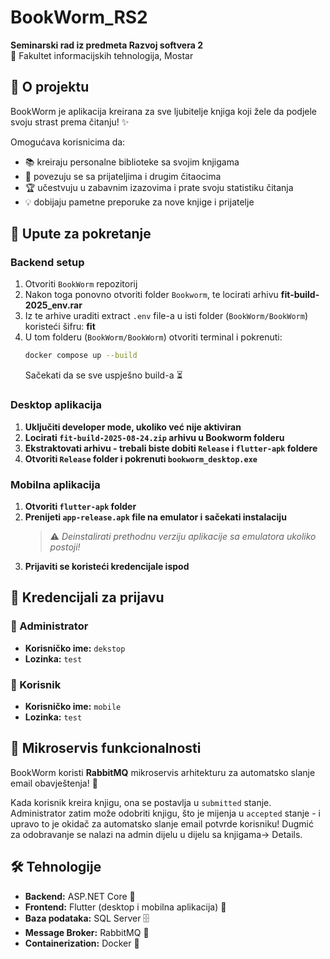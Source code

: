 # BookWorm_RS2

**Seminarski rad iz predmeta Razvoj softvera 2**  
📍 Fakultet informacijskih tehnologija, Mostar

## 📖 O projektu

BookWorm je aplikacija kreirana za sve ljubitelje knjiga koji žele da podjele svoju strast prema čitanju! ✨

Omogućava korisnicima da:
- 📚 kreiraju personalne biblioteke sa svojim knjigama
- 🤝 povezuju se sa prijateljima i drugim čitaocima
- 🏆 učestvuju u zabavnim izazovima i prate svoju statistiku čitanja
- 💡 dobijaju pametne preporuke za nove knjige i prijatelje

## 🚀 Upute za pokretanje

### Backend setup

1. Otvoriti `BookWorm` repozitorij
2. Nakon toga ponovno otvoriti folder `Bookworm`, te locirati arhivu **fit-build-2025_env.rar**
3. Iz te arhive uraditi extract `.env` file-a u isti folder (`BookWorm/BookWorm`) koristeći šifru: **fit**
4. U tom folderu (`BookWorm/BookWorm`) otvoriti terminal i pokrenuti:
   ```bash
   docker compose up --build
   ```
   Sačekati da se sve uspješno build-a ⏳

### Desktop aplikacija

1. **Uključiti developer mode, ukoliko već nije aktiviran**
2. **Locirati `fit-build-2025-08-24.zip` arhivu u Bookworm folderu**
3. **Ekstraktovati arhivu - trebali biste dobiti `Release` i `flutter-apk` foldere**
4. **Otvoriti `Release` folder i pokrenuti `bookworm_desktop.exe`**

### Mobilna aplikacija

1. **Otvoriti `flutter-apk` folder**
2. **Prenijeti `app-release.apk` file na emulator i sačekati instalaciju**
   > ⚠️ *Deinstalirati prethodnu verziju aplikacije sa emulatora ukoliko postoji!*
3. **Prijaviti se koristeći kredencijale ispod**

## 🔐 Kredencijali za prijavu

### 👑 Administrator
- **Korisničko ime:** `dekstop`
- **Lozinka:** `test`

### 👤 Korisnik
- **Korisničko ime:** `mobile`
- **Lozinka:** `test`

## 🔧 Mikroservis funkcionalnosti

BookWorm koristi **RabbitMQ** mikroservis arhitekturu za automatsko slanje email obavještenja! 📧

Kada korisnik kreira knjigu, ona se postavlja u `submitted` stanje. Administrator zatim može odobriti knjigu, što je mijenja u `accepted` stanje - i upravo to je okidač za automatsko slanje email potvrde korisniku! Dugmić za odobravanje se nalazi na admin dijelu u dijelu sa knjigama-> Details.

## 🛠️ Tehnologije

- **Backend:** ASP.NET Core 🔧
- **Frontend:** Flutter (desktop i mobilna aplikacija) 🎯
- **Baza podataka:** SQL Server 🗄️
- **Message Broker:** RabbitMQ 🐰
- **Containerization:** Docker 🐳

